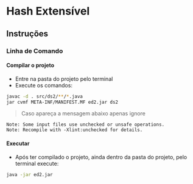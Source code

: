 # Hash Extensível

## Instruções

### Linha de Comando

#### Compilar o projeto

- Entre na pasta do projeto pelo terminal
- Execute os comandos:

```sh
javac -d . src/ds2/**/*.java
jar cvmf META-INF/MANIFEST.MF ed2.jar ds2
```

> Caso apareça a mensagem abaixo apenas ignore

```
Note: Some input files use unchecked or unsafe operations.
Note: Recompile with -Xlint:unchecked for details.
```

#### Executar

- Após ter compilado o projeto, ainda dentro da pasta do projeto, pelo terminal execute:

```sh
java -jar ed2.jar
```
